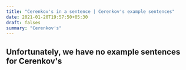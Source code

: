 ```yaml
---
title: "Cerenkov's in a sentence | Cerenkov's example sentences"
date: 2021-01-20T19:57:50+05:30
draft: falses
summary: "Cerenkov's"
---
```

## Unfortunately, we have no example sentences for Cerenkov's                 
